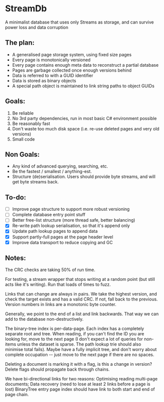 # StreamDb

A minimalist database that uses only Streams as storage, and can survive power loss and data corruption

## The plan:

* A generalised page storage system, using fixed size pages
* Every page is monotonically versioned
* Every page contains enough meta data to reconstruct a partial database
* Pages are garbage collected once enough versions behind
* Data is referred to with a GUID identifier
* Data is stored as binary objects
* A special path object is maintained to link string paths to object GUIDs

## Goals:

1. Be reliable
2. No 3rd party dependencies, run in most basic C# environment possible
3. Be reasonably fast
4. Don't waste too much disk space (i.e. re-use deleted pages and very old versions)
5. Small code

## Non Goals:

* Any kind of advanced querying, searching, etc.
* Be the fastest / smallest / anything-est.
* Structure (de)serialisation. Users should provide byte streams, and will get byte streams back.

## To-do:

* [ ] Improve page structure to support more robust versioning
* [ ] Complete database entry point stuff
* [ ] Better free-list structure (more thread safe, better balancing)
* [x] Re-write path lookup serialisation, so that it's append only
* [x] Update path lookup pages to append data
* [x] Support partly-full pages at the page header level
* [x] Improve data transport to reduce copying and GC

## Notes:

The CRC checks are taking 50% of run time.

For testing, a stream wrapper that stops writing at a random point (but still acts like it's writing). Run that loads of times to fuzz.

Links that can change are always in pairs. We take the highest version, and check the target exists and
has a valid CRC. If not, fall back to the previous. Version numbers in links are a monotonic byte counter.

Generally, we point to the end of a list and link backwards. That way we can add to the database non-destructively.

The binary-tree index is per-data-page. Each index has a completely separate root and tree. When reading, if you can't find the ID you are
looking for, move to the next page (I don't expect a lot of queries for non-items unless the dataset is sparse. The path lookup trie should also minimise total fails).
Maybe have a fully implicit tree, and don't worry about complete occupation -- just move to the next page if there are no spaces.

Deleting a document is marking it with a flag, is this a change in version? Delete flags should propagate back through chains.

We have bi-directional links for two reasons: Optimising reading multi-page documents; Data recovery (need to lose at least 2 links before a page is lost)
BinaryTree entry page index should have link to both start and end of page chain.
